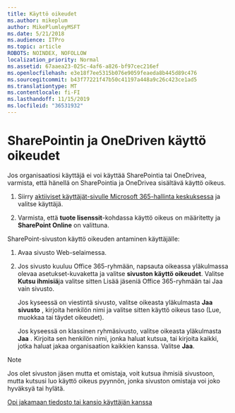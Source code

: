 ```yaml
---
title: Käyttö oikeudet
ms.author: mikeplum
author: MikePlumleyMSFT
ms.date: 5/21/2018
ms.audience: ITPro
ms.topic: article
ROBOTS: NOINDEX, NOFOLLOW
localization_priority: Normal
ms.assetid: 67aaea23-025c-4af6-a826-bf97cec216ef
ms.openlocfilehash: e3e18f7ee5315b076e9059feaeda8b445d89c476
ms.sourcegitcommit: b43f77221f47b50c41197a448a9c26c423ce1ad5
ms.translationtype: MT
ms.contentlocale: fi-FI
ms.lasthandoff: 11/15/2019
ms.locfileid: "36531932"
---
```

# <a name="user-permissions-in-sharepoint-and-onedrive"></a>SharePointin ja OneDriven käyttö oikeudet

Jos organisaatiosi käyttäjä ei voi käyttää SharePointia tai OneDrivea, varmista, että hänellä on SharePointia ja OneDrivea sisältävä käyttö oikeus. 
  
1. Siirry [aktiiviset käyttäjät-sivulle Microsoft 365-hallinta keskuksessa](https://portal.office.com/adminportal/home#/users) ja valitse käyttäjä. 
    
2. Varmista, että **tuote lisenssit**-kohdassa käyttö oikeus on määritetty ja **SharePoint Online** on valittuna. 
    
 SharePoint-sivuston käyttö oikeuden antaminen käyttäjälle: 
  
1. Avaa sivusto Web-selaimessa.
    
2. Jos sivusto kuuluu Office 365-ryhmään, napsauta oikeassa yläkulmassa olevaa asetukset-kuvaketta ja valitse **sivuston käyttö oikeudet**. Valitse **Kutsu ihmisiä**ja valitse sitten Lisää jäseniä Office 365-ryhmään tai Jaa vain sivusto. 
    
    Jos kyseessä on viestintä sivusto, valitse oikeasta yläkulmasta **Jaa sivusto** , kirjoita henkilön nimi ja valitse sitten käyttö oikeus taso (Lue, muokkaa tai täydet oikeudet). 
    
    Jos kyseessä on klassinen ryhmäsivusto, valitse oikeasta yläkulmasta **Jaa** . Kirjoita sen henkilön nimi, jonka haluat kutsua, tai kirjoita kaikki, jotka haluat jakaa organisaation kaikkien kanssa. Valitse **Jaa**.
    
> [!NOTE]
> Jos olet sivuston jäsen mutta et omistaja, voit kutsua ihmisiä sivustoon, mutta kutsusi luo käyttö oikeus pyynnön, jonka sivuston omistaja voi joko hyväksyä tai hylätä. 
  
[Opi jakamaan tiedosto tai kansio käyttäjän kanssa](https://go.microsoft.com/fwlink/?linkid=533408)
  

